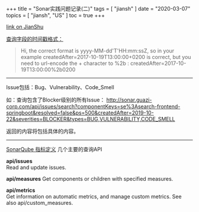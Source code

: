 +++
title = "Sonar实践问题记录(二)"
tags = [
    "jiansh"
]
date = "2020-03-07"
topics = [
    "jiansh",
    "US"
]
toc = true
+++



[link on JianShu](https://www.jianshu.com/p/34fb445ce96d)

[查询字段的时间戳格式：](https://community.sonarsource.com/t/createdafter-parameter-in-api-issues-search-not-working-for-the-datetime/11930/2)
>Hi, the correct format is yyyy-MM-dd'T'HH:mm:ssZ, so in your example createdAfter=2017-10-19T13:00:00+0200 is correct, but you need to url-encode the + character to %2b : createdAfter=2017-10-19T13:00:00%2b0200

--- 
Issue包括：Bug、Vulnerability、Code_Smell

如：查询包含了Blocker级别的所有Issue：
http://sonar.guazi-corp.com/api/issues/search?componentKeys=se%3Asearch-frontend-springboot&resolved=false&ps=500&createdAfter=2019-10-22&severities=BLOCKER&types=BUG,VULNERABILITY,CODE_SMELL

返回的内容将包括具体的内容。

---
[SonarQube 指标定义](https://blog.csdn.net/justyman/article/details/88761590)  几个主要的查询API

**api/issues**  
Read and update issues.

**api/measures**
Get components or children with specified measures.

**api/metrics**  
Get information on automatic metrics, and manage custom metrics. See also api/custom_measures.
